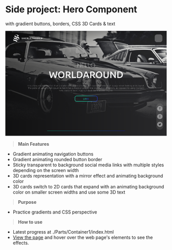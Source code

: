 # Side project: Hero Component 
with gradient buttons, borders, CSS 3D Cards & text

![screenshot](screenshot.png)

>**Main Features**
- Gradient animating navigation buttons
- Gradient animating rounded button border
- Sticky transparent to background social media links with multiple styles depending on the screen width
- 3D cards representation with a mirror effect and animating background color
- 3D cards switch to 2D cards that expand with an animating background color on smaller screen widths and use some 3D text

>**Purpose**
- Practice gradients and CSS perspective

>**How to use**
- Latest progress at ./Parts/Container1/index.html
- [View the page](https://htmlpreview.github.io/?https://github.com/SheriffKoder/Portfolio2/blob/main/Parts/Container1/index.html) and hover over the web page's elements to see the effects.